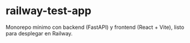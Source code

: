 # railway-test-app
Monorepo mínimo con backend (FastAPI) y frontend (React + Vite), listo para desplegar en Railway.
